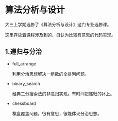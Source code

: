 # 算法分析与设计

大三上学期选修了《算法分析与设计》这门专业选修课。

这里存放着课程涉及到的、自认为比较有意思的代码实现。

## 1.递归与分治

* full_arrange

  利用分治思想解决一组数的全排列问题。

* binary_search

  经典二分搜索法的非递归实现。有时间把递归的补上。

* chessboard

  棋盘覆盖问题，很有意思，很能体现分治思想。